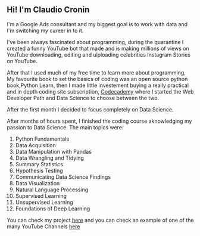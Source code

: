 ## Hi! I'm Claudio Cronin

I'm a Google Ads consultant and my biggest goal is to work with data and I'm switching my career in to it.

I've been always fascinated about programming, during the quarantine I created a funny YouTube bot that made and is making millions of views on YouTube  downloading, editing and ulploading celebrities Instagram Stories on YouTube.

After that I used much of my free time to learn more about programming.
My favourite book to set the basics of coding was an open source python book,Python Learn, then I made little investement buying a really practical and in depth coding site subscription, [Codecademy](https://www.codecademy.com) where I started the Web Developer Path and Data Science to choose between the two.

After the first month I decided to focus completely on Data Science.

After months of hours spent, I finished the coding course aknowledging my passion to Data Science.
The main topics were:

1. Python Fundamentals
2. Data Acquisition
3. Data Manipulation with Pandas
4. Data Wrangling and Tidying
5. Summary Statistics
6. Hypothesis Testing
7. Communicating Data Science Findings
8. Data Visualization
9. Natural Language Processing
10. Supervised Learning
11. Unsupervised Learning
12. Foundations of Deep Learning



You can check my project [here](https://cronin.github.io/Portfolio/Merge2Tube) and you can check an example of one of the many YouTube Channels [here](https://www.youtube.com/c/BelenRodriguezInstagramStoriesSMASH/videos?view=0&sort=p&flow=grid)

